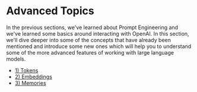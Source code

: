 # Advanced Topics

In the previous sections, we've learned about Prompt Engineering and we've learned some basics around interacting with OpenAI. In this section, we'll dive deeper into some of the concepts that have already been mentioned and introduce some new ones which will help you to understand some of the more advanced features of working with large language models.

* [1) Tokens](01-Tokens/tokens.ipynb)
* [2) Embeddings](02-Embeddings/embeddings.ipynb)
* [3) Memories](03-Memories/memories.ipynb)

